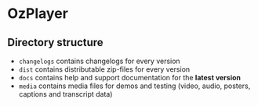 # OzPlayer

## Directory structure

* `changelogs` contains changelogs for every version
* `dist` contains distributable zip-files for every version
* `docs` contains help and support documentation for the **latest version**
* `media` contains media files for demos and testing (video, audio, posters, captions and transcript data)
